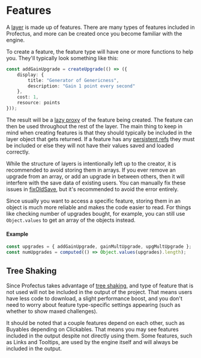 # Features

A [layer](./layers) is made up of features. There are many types of features included in Profectus, and more can be created once you become familiar with the engine.

To create a feature, the feature type will have one or more functions to help you. They'll typically look something like this:

```ts
const addGainUpgrade = createUpgrade(() => ({
    display: {
        title: "Generator of Genericness",
        description: "Gain 1 point every second"
    },
    cost: 1,
    resource: points
}));
```

The result will be a [lazy proxy](./layers#lazy-proxies) of the feature being created. The feature can then be used throughout the rest of the layer. The main thing to keep in mind when creating features is that they should typically be included in the layer object that gets returned. If a feature has any [persistent refs](./reactivity#persistent) they must be included or else they will not have their values saved and loaded correctly.

While the structure of layers is intentionally left up to the creator, it is recommended to avoid storing them in arrays. If you ever remove an upgrade from an array, or add an upgrade in between others, then it will interfere with the save data of existing users. You can manually fix these issues in [fixOldSave](../creating-your-project/project-entry.md#fixoldsave), but it's recommended to avoid the error entirely.

Since usually you want to access a specific feature, storing them in an object is much more reliable and makes the code easier to read. For things like checking number of upgrades bought, for example, you can still use `Object.values` to get an array of the objects instead.

#### Example

```ts
const upgrades = { addGainUpgrade, gainMultUpgrade, upgMultUpgrade };
const numUpgrades = computed(() => Object.values(upgrades).length);
```

## Tree Shaking

Since Profectus takes advantage of [tree shaking](https://developer.mozilla.org/en-US/docs/Glossary/Tree_shaking), and type of feature that is not used will not be included in the output of the project. That means users have less code to download, a slight performance boost, and you don't need to worry about feature type-specific settings appearing (such as whether to show maxed challenges).

It should be noted that a couple features depend on each other, such as Buyables depending on Clickables. That means you may see features included in the output despite not directly using them. Some features, such as Links and Tooltips, are used by the engine itself and will always be included in the output.
